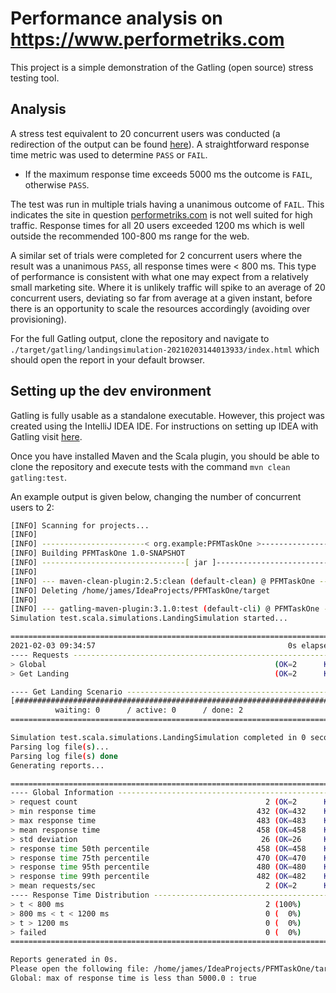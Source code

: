 # Performance analysis on https://www.performetriks.com

This project is a simple demonstration of the Gatling (open source) stress testing tool.

## Analysis

A stress test equivalent to 20 concurrent users was conducted (a redirection of the output
can be found [here](./output.txt)). A straightforward response time metric was used to determine
`PASS` or `FAIL`. 

- If the maximum response time exceeds 5000 ms the outcome is `FAIL`, otherwise
`PASS`. 

The test was run in multiple trials having a unanimous outcome of `FAIL`. This indicates
the site in question [performetriks.com](https://www.performetriks.com) is not well suited for
high traffic. Response times for all 20 users exceeded 1200 ms which is well outside the recommended
100-800 ms range for the web. 

A similar set of trials were completed for 2 concurrent users where the result was a unanimous `PASS`,
all response times were < 800 ms. This type of performance is consistent with what one may expect
from a relatively small marketing site. Where it is unlikely traffic will spike to an average of
20 concurrent users, deviating so far from average at a given instant, before there is an opportunity
to scale the resources accordingly (avoiding over provisioning).

For the full Gatling output, clone the repository and navigate to
`./target/gatling/landingsimulation-20210203144013933/index.html` which should open the report in your
default browser.

## Setting up the dev environment

Gatling is fully usable as a standalone executable. However, this project was created using the
IntelliJ IDEA IDE. For instructions on setting up IDEA with Gatling visit
[here](https://gist.github.com/groovybayo/4691670).

Once you have installed Maven and the Scala plugin, you should be able to clone the repository
and execute tests with the command `mvn clean gatling:test`.

An example output is given below, changing the number of concurrent users to 2:
```bash
[INFO] Scanning for projects...
[INFO] 
[INFO] -----------------------< org.example:PFMTaskOne >-----------------------
[INFO] Building PFMTaskOne 1.0-SNAPSHOT
[INFO] --------------------------------[ jar ]---------------------------------
[INFO] 
[INFO] --- maven-clean-plugin:2.5:clean (default-clean) @ PFMTaskOne ---
[INFO] Deleting /home/james/IdeaProjects/PFMTaskOne/target
[INFO] 
[INFO] --- gatling-maven-plugin:3.1.0:test (default-cli) @ PFMTaskOne ---
Simulation test.scala.simulations.LandingSimulation started...

================================================================================
2021-02-03 09:34:57                                           0s elapsed
---- Requests ------------------------------------------------------------------
> Global                                                   (OK=2      KO=0     )
> Get Landing                                              (OK=2      KO=0     )

---- Get Landing Scenario ------------------------------------------------------
[##########################################################################]100%
          waiting: 0      / active: 0      / done: 2     
================================================================================

Simulation test.scala.simulations.LandingSimulation completed in 0 seconds
Parsing log file(s)...
Parsing log file(s) done
Generating reports...

================================================================================
---- Global Information --------------------------------------------------------
> request count                                          2 (OK=2      KO=0     )
> min response time                                    432 (OK=432    KO=-     )
> max response time                                    483 (OK=483    KO=-     )
> mean response time                                   458 (OK=458    KO=-     )
> std deviation                                         26 (OK=26     KO=-     )
> response time 50th percentile                        458 (OK=458    KO=-     )
> response time 75th percentile                        470 (OK=470    KO=-     )
> response time 95th percentile                        480 (OK=480    KO=-     )
> response time 99th percentile                        482 (OK=482    KO=-     )
> mean requests/sec                                      2 (OK=2      KO=-     )
---- Response Time Distribution ------------------------------------------------
> t < 800 ms                                             2 (100%)
> 800 ms < t < 1200 ms                                   0 (  0%)
> t > 1200 ms                                            0 (  0%)
> failed                                                 0 (  0%)
================================================================================

Reports generated in 0s.
Please open the following file: /home/james/IdeaProjects/PFMTaskOne/target/gatling/landingsimulation-20210203143455580/index.html
Global: max of response time is less than 5000.0 : true

```

